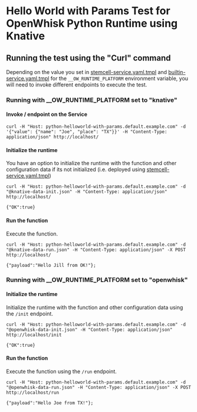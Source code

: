 <!--
#
# Licensed to the Apache Software Foundation (ASF) under one or more
# contributor license agreements.  See the NOTICE file distributed with
# this work for additional information regarding copyright ownership.
# The ASF licenses this file to You under the Apache License, Version 2.0
# (the "License"); you may not use this file except in compliance with
# the License.  You may obtain a copy of the License at
#
#     http://www.apache.org/licenses/LICENSE-2.0
#
# Unless required by applicable law or agreed to in writing, software
# distributed under the License is distributed on an "AS IS" BASIS,
# WITHOUT WARRANTIES OR CONDITIONS OF ANY KIND, either express or implied.
# See the License for the specific language governing permissions and
# limitations under the License.
#
-->

# Hello World with Params Test for OpenWhisk Python Runtime using Knative

## Running the test using the "Curl" command

Depending on the value you set in [stemcell-service.yaml.tmpl](stemcell-service.yaml.tmpl) and [builtin-service.yaml.tmpl](builtin-service.yaml.tmpl) for the ```__OW_RUNTIME_PLATFORM``` environment variable, you will need to invoke different endpoints to execute the test.

### Running with __OW_RUNTIME_PLATFORM set to "knative"

#### Invoke / endpoint on the Service

```
curl -H "Host: python-helloworld-with-params.default.example.com" -d '{"value": {"name": "Joe", "place": "TX"}}' -H "Content-Type: application/json" http://localhost/
```

#### Initialize the runtime

You have an option to initialize the runtime with the function and other configuration data if its not initialized (i.e. deployed using [stemcell-service.yaml.tmpl](stemcell-service.yaml.tmpl))

```
curl -H "Host: python-helloworld-with-params.default.example.com" -d "@knative-data-init.json" -H "Content-Type: application/json" http://localhost/

{"OK":true}
```

#### Run the function

Execute the function.

```
curl -H "Host: python-helloworld-with-params.default.example.com" -d "@knative-data-run.json" -H "Content-Type: application/json" -X POST http://localhost/

{"payload":"Hello Jill from OK!"};
```

### Running with __OW_RUNTIME_PLATFORM set to "openwhisk"

#### Initialize the runtime

Initialize the runtime with the function and other configuration data using the ```/init``` endpoint.

```
curl -H "Host: python-helloworld-with-params.default.example.com" -d "@openwhisk-data-init.json" -H "Content-Type: application/json" http://localhost/init

{"OK":true}
```

#### Run the function

Execute the function using the ```/run``` endpoint.

```
curl -H "Host: python-helloworld-with-params.default.example.com" -d "@openwhisk-data-run.json" -H "Content-Type: application/json" -X POST http://localhost/run

{"payload":"Hello Joe from TX!"};
```
